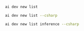 ``` bash title="List all samples"
ai dev new list
```

``` bash title="List only C# samples"
ai dev new list --csharp
```

``` bash title="Filter the list by name"
ai dev new list inference --csharp
```